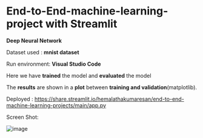 # End-to-End-machine-learning-project with Streamlit

__Deep Neural Network__

Dataset used : __mnist dataset__

Run environment: __Visual Studio Code__

Here we have __trained__ the model and __evaluated__ the model

The __results__ are shown in a __plot__ between __training and validation__(matplotlib).

Deployed :
https://share.streamlit.io/hemalathakumaresan/end-to-end-machine-learning-projects/main/app.py

Screen Shot:

![image](https://user-images.githubusercontent.com/61881138/138634318-3bf975af-0e2d-4ca1-9743-ac8c4cdfb338.png)

